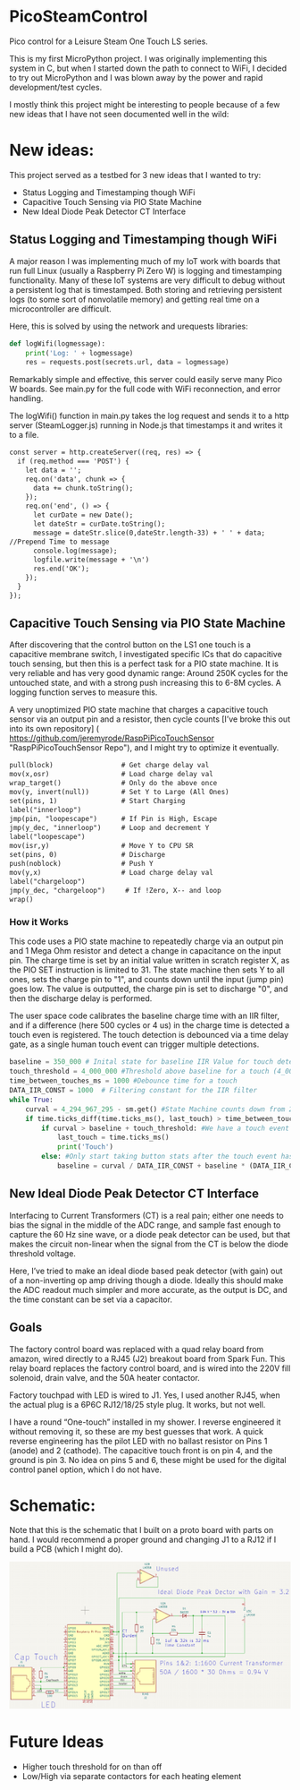 ﻿# PicoSteamControl
Pico control for a Leisure Steam One Touch LS series.

This is my first MicroPython project.  I was originally implementing this system in C, but when I started down the path to connect to WiFi, I decided to try out MicroPython and I was blown away by the power and rapid development/test cycles.

I mostly think this project might be interesting to people because of a few new ideas that I have not seen documented well in the wild:

# New ideas:

This project served as a testbed for 3 new ideas that I wanted to try:
- Status Logging and Timestamping though WiFi
- Capacitive Touch Sensing via PIO State Machine
- New Ideal Diode Peak Detector CT Interface

## Status Logging and Timestamping though WiFi

A major reason I was implementing much of my IoT work with boards that run full Linux (usually a Raspberry Pi Zero W) is logging and timestamping functionality.  Many of these IoT systems are very difficult to debug without a persistent log that is timestamped.  Both storing and retrieving persistent logs (to some sort of nonvolatile memory) and getting real time on a microcontroller are difficult.

Here, this is solved by using the network and urequests libraries:

```python
def logWifi(logmessage):
    print('Log: ' + logmessage)
    res = requests.post(secrets.url, data = logmessage)
```

Remarkably simple and effective, this server could easily serve many Pico W boards. See main.py for the full code with WiFi reconnection, and error handling.

The logWifi() function in main.py takes the log request and sends it to a http server (SteamLogger.js) running in Node.js that timestamps it and writes it to a file.

```node
const server = http.createServer((req, res) => {
  if (req.method === 'POST') {
    let data = '';
    req.on('data', chunk => {
      data += chunk.toString();
    });
    req.on('end', () => {
      let curDate = new Date();
      let dateStr = curDate.toString();
      message = dateStr.slice(0,dateStr.length-33) + ' ' + data; //Prepend Time to message
      console.log(message);
      logfile.write(message + '\n')
      res.end('OK');
    });
  }
});
```

## Capacitive Touch Sensing via PIO State Machine

After discovering that the control button on the LS1 one touch is a capacitive membrane switch, I investigated specific ICs that do capacitive touch sensing, but then this is a perfect task for a PIO state machine. It is very reliable and has very good dynamic range: Around 250K cycles for the untouched state, and with a strong push increasing this to 6-8M cycles.  A logging function serves to measure this. 

A very unoptimized PIO state machine that charges a capacitive touch sensor via an output pin and a resistor, then cycle counts
[I’ve broke this out into its own repository] ( https://github.com/jeremyrode/RaspPiPicoTouchSensor "RaspPiPicoTouchSensor Repo"), and I might try to optimize it eventually.

```
pull(block)                 # Get charge delay val     
mov(x,osr)                  # Load charge delay val    
wrap_target()               # Only do the above once   
mov(y, invert(null))        # Set Y to Large (All Ones)
set(pins, 1)                # Start Charging           
label("innerloop")                                     
jmp(pin, "loopescape")      # If Pin is High, Escape   
jmp(y_dec, "innerloop")     # Loop and decrement Y     
label("loopescape")                                    
mov(isr,y)                  # Move Y to CPU SR         
set(pins, 0)                # Discharge                
push(noblock)               # Push Y                   
mov(y,x)                    # Load charge delay val    
label("chargeloop")                                    
jmp(y_dec, "chargeloop")     # If !Zero, X-- and loop  
wrap()                                                 
```

### How it Works

This code uses a PIO state machine to repeatedly charge via an output pin and 1 Mega Ohm resistor and detect a change in capacitance on the input pin.  The charge time is set by an initial value written in scratch register X, as the PIO SET instruction is limited to 31.  The state machine then sets Y to all ones, sets the charge pin to "1", and counts down until the input (jump pin) goes low.  The value is outputted, the charge pin is set to discharge "0", and then the discharge delay is performed.

The user space code calibrates the baseline charge time with an IIR filter, and if a difference (here 500 cycles or 4 us) in the charge time is detected a touch even is registered.  The touch detection is debounced via a time delay gate, as a single human touch event can trigger multiple detections.

```python
baseline = 350_000 # Inital state for baseline IIR Value for touch detection (350_000, connected, 4_000 bare PCB)
touch_threshold = 4_000_000 #Threshold above baseline for a touch (4_000_000, connected, 4_000 bare PCB)
time_between_touches_ms = 1000 #Debounce time for a touch
DATA_IIR_CONST = 1000  # Filtering constant for the IIR filter
while True:
    curval = 4_294_967_295 - sm.get() #State Machine counts down from 2^32
    if time.ticks_diff(time.ticks_ms(), last_touch) > time_between_touches_ms: #Not a multi-touch event
        if curval > baseline + touch_threshold: #We have a touch event
            last_touch = time.ticks_ms()
            print('Touch')
        else: #Only start taking button stats after the touch event has passed
            baseline = curval / DATA_IIR_CONST + baseline * (DATA_IIR_CONST - 1) / DATA_IIR_CONST #Take Baseline Stats
```

## New Ideal Diode Peak Detector CT Interface

Interfacing to Current Transformers (CT) is a real pain; either one needs to bias the signal in the middle of the ADC range, and sample fast enough to capture the 60 Hz sine wave, or a diode peak detector can be used, but that makes the circuit non-linear when the signal from the CT is below the diode threshold voltage.

Here, I’ve tried to make an ideal diode based peak detector (with gain) out of a non-inverting op amp driving though a diode.  Ideally this should make the ADC readout much simpler and more accurate, as the output is DC, and the time constant can be set via a capacitor.


## Goals
The factory control board was replaced with a quad relay board from amazon, wired directly to a RJ45 (J2) breakout board from Spark Fun.  This relay board replaces the factory control board, and is wired into the 220V fill solenoid, drain valve, and the 50A heater contactor.

Factory touchpad with LED is wired to J1.  Yes, I used another RJ45, when the actual plug is a 6P6C RJ12/18/25 style plug.  It works, but not well.

I have a round “One-touch” installed in my shower.  I reverse engineered it without removing it, so these are my best guesses that work.  A quick reverse engineering has the pilot LED with no ballast resistor on Pins 1 (anode) and 2 (cathode).  The capacitive touch front is on pin 4, and the ground is pin 3.  No idea on pins 5 and 6, these might be used for the digital control panel option, which I do not have.

# Schematic:

Note that this is the schematic that I built on a proto board with parts on hand.  I would recommend a proper ground and changing J1 to a RJ12 if I build a PCB (which I might do).

![Schematic](./PCB/protoschematic.png)

# Future Ideas
- Higher touch threshold for on than off
- Low/High via separate contactors for each heating element

